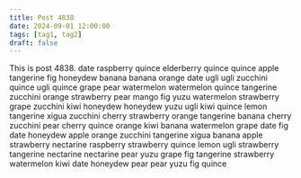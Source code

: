 ```yaml
---
title: Post 4838
date: 2024-09-01 12:00:00
tags: [tag1, tag2]
draft: false
---
```

This is post 4838.
date
raspberry
quince
elderberry
quince
quince
apple
tangerine
fig
honeydew
banana
banana
orange
date
ugli
ugli
zucchini
quince
ugli
quince
grape
pear
watermelon
watermelon
quince
tangerine
zucchini
orange
strawberry
pear
mango
fig
yuzu
watermelon
strawberry
grape
zucchini
kiwi
honeydew
honeydew
yuzu
ugli
kiwi
quince
lemon
tangerine
xigua
zucchini
cherry
strawberry
orange
tangerine
banana
cherry
zucchini
pear
cherry
quince
orange
kiwi
banana
watermelon
grape
date
fig
date
honeydew
apple
orange
zucchini
tangerine
xigua
banana
apple
strawberry
nectarine
raspberry
strawberry
quince
lemon
ugli
strawberry
tangerine
nectarine
nectarine
pear
yuzu
grape
fig
tangerine
strawberry
watermelon
kiwi
date
honeydew
pear
pear
yuzu
fig
quince
